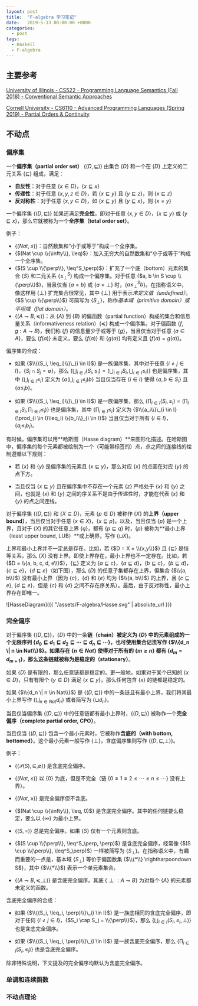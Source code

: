 ```yaml
---
layout: post
title:  "F-algebra 学习笔记"
date:   2019-5-13 00:00:00 +0000
categories:
  - post
tags:
  - Haskell
  - F-algebra
---
```


## 主要参考

[University of Illinois - CS522 - Programming Language Semantics (Fall 2018) - Conventional Semantic Approaches](http://fsl.cs.illinois.edu/images/c/ca/CS522-Fall-2018-basic-semantics.pdf)

[Cornell University - CS6110 - Advanced Programming Languages (Spring 2019) - Partial Orders & Continuity](http://www.cs.cornell.edu/courses/cs6110/2019sp/lectures/lec19.pdf)

## 不动点

### 偏序集

一个**偏序集（partial order set）** {$(D, \sqsubseteq)$} 由集合 {$D$} 和一个在 {$D$} 上定义的二元关系 {$\sqsubseteq$} 组成，满足：

* **自反性**：对于任意 {$x \in D$}，{$x \sqsubseteq x$}
* **传递性**：对于任意 {$x, y , z \in D$}，若 {$x \sqsubseteq y$} 且 {$y \sqsubseteq z$}，则 {$x \sqsubseteq z$}
* **反对称性**：对于任意 {$x, y \in D$}，如 {$x \sqsubseteq y$} 且 {$y \sqsubseteq x$}，则 {$x = y$}

一个偏序集 {$(D, \sqsubseteq)$} 如果还满足**完全性**，即对于任意 {$x, y \in D$}，{$x \sqsubseteq y$} 或 {$y \sqsubseteq x$}，那么它就被称为一个**全序集（total order set）**。

例子：

* {$(Nat, \leq)$}：自然数集和“小于或等于”构成一个全序集。
* {$(Nat \cup \\{\infty\\}, \leq)$}：加入无穷大的自然数集和“小于或等于”构成一个全序集。
* {$(S \cup \\{\perp\\}, \leq^S_\perp)$}：扩充了一个底（bottom）元素的集合 {$S$} 和二元关系 {$\leq^S_\perp$} 构成一个偏序集。对于任意 {$a, b \in S \cup \\{\perp\\}$}，当且仅当 {$a = b$} 或 {$a = \perp$} 时，{$a \leq^S_\perp b$}。在指称语义中，像这样用 {$\perp$} 扩充集合很常见，其中 {$\perp$} 用于表示*未定义值（undefined）*。{$S \cup \\{\perp\\}$} 可简写为 {$S_\perp$}，称作*基本域（primitive domain）*或*平坦域（flat domain）*。
* {$(A \rightharpoondown B, \preceq)$}：从 {$A$} 到 {$B$} 的偏函数（partial function）构成的集合和信息量关系（informativeness relation）{$\preceq$} 构成一个偏序集。对于偏函数 {$f, g : A \rightharpoondown B$}，我们称 {$f$} 的信息量少于或等于 {$g$}，当且仅当对于任意 {$a \in A$}，要么 {$f(a)$} 未定义，要么 {$f(a)$} 和 {$g(a)$} 均有定义且 {$f(a) = g(a)$}。

偏序集的合成：

* 如果 {$\\{(S_i, \leq_i)\\}\_{i \in I}$} 是一族偏序集，其中对于任意 {$i \neq j \in I$}，{$S_i \cap S_j = \emptyset$}，那么 {$\bigcup_{i \in I}(S_i, \leq_i) = (\bigcup_{i \in I}S_i, \bigcup_{i \in I}\leq_i)$} 也是偏序集，其中 {$\bigcup_{i \in I}\leq_i$} 定义为 {$a (\bigcup_{i \in I}\leq_i) b$} 当且仅当存在 {$i \in I$} 使得 {$a, b \in S_i$} 且 {$a \leq_i b$}。

* 如果 {$\\{(S_i, \leq_i)\\}\_{i \in I}$} 是一族偏序集，那么 {$\prod_{i \in I}(S_i, \leq_i) = (\prod_{i \in I}S_i, \prod_{i \in I}\leq_i)$} 也是偏序集，其中 {$\prod_{i \in I}\leq_i$} 定义为 {$\\{a_i\\}\_{i \in I} (\prod_{i \in I}\leq_i) \\{b_i\\}_{i \in I}$} 当且仅当对于所有 {$i \in I$}，{$a_i \leq_i b_i$}。

有时候，偏序集可以用**哈斯图（Hasse diagram）**来图形化描述。在哈斯图中，偏序集的每个元素都被绘制为一个（可能带标签的）点，点之间的连接线的绘制遵循以下规则：

* 若 {$x$} 和 {$y$} 是偏序集的元素且 {$x \sqsubseteq y$}，那么对应 {$x$} 的点画在对应 {$y$} 的点下方。

* 当且仅当 {$x \sqsubseteq y$} 且在偏序集中不存在一个元素 {$z$} 严格处于 {$x$} 和 {$y$} 之间，也就是 {$x$} 和 {$y$} 之间的序关系不是由于传递性时，才能在代表 {$x$} 和 {$y$} 的点之间连线。

对于偏序集 {$(D, \sqsubseteq)$} 和 {$X \subseteq D$}，元素 {$p \in D$} 被称作 {$X$} 的**上界（upper bound）**，当且仅当对于任意 {$x \in X$}，{$x \sqsubseteq p$}。以及，当且仅当 {$p$} 是一个上界，且对于 {$X$} 的其它任意上界 {$q$}，都有 {$p \sqsubseteq q$} 时，{$p$} 被称为**最小上界（least upper bound, LUB）**或上确界，写作 {$\sqcup X$}。

上界和最小上界并不一定总是存在。比如，若 {$D = X = \\{x,y\\}$} 且 {$\sqsubseteq$} 是恒等关系，那么 {$X$} 没有上界。即使上界存在，最小上界也不一定存在。比如，若 {$D = \\{a, b, c, d, e\\}$}，{$\sqsubseteq$} 定义为 {$a \sqsubseteq c$}，{$a \sqsubseteq d$}，{$b \sqsubseteq c$}，{$b \sqsubseteq d$}，{$c \sqsubseteq e$}，{$d \sqsubseteq e$}（如下图），那么 {$D$} 的任意子集都存在上界，但集合 {$\\{a, b\\}$} 没有最小上界（因为 {$c$}，{$d$} 和 {$e$} 均为 {$\\{a, b\\}$} 的上界，且 {$c \sqsubseteq e$}, {$d \sqsubseteq e$}，但是 {$c$} 和 {$d$} 之间不存在序关系）。最后，由于反对称性，最小上界存在即唯一。

![HasseDiagram]({{ "/assets/F-algebra/Hasse.svg" | absolute_url }})

### 完全偏序

对于偏序集 {$(D, \sqsubseteq)$}，{$D$} 中的一条**链（chain）**被定义为 {$D$} 中的元素组成的一个无限序列 {$d_0 \sqsubseteq d_1 \sqsubseteq d_2 \sqsubseteq \dotsb \sqsubseteq d_n \sqsubseteq \dotsb$}，也可使用集合记法写作 {$\\{d_n \| n \in Nat\\}$}。如果存在 {$n \in Nat$} 使得对于所有的 {$m \geq n$} 都有 {$d_m = d_{m+1}$}，那么这条链就被称为是**稳定的（stationary）**。

如果 {$D$} 是有限的，那么任意链都是稳定的。更一般地，如果对于某个已知的 {$x \in D$}，只有有限个 {$y \in D$} 满足 {$x \sqsubseteq y$}，那么任何包含 {$x$} 的链都是稳定的。

如果 {$\\{d_n \| n \in Nat\\}$} 是 {$(D, \sqsubseteq)$} 中的一条链且有最小上界，我们将其最小上界写作 {$\bigsqcup_{n \in Nat} d_n$} 或者简写为 {$\sqcup d_n$}。

当且仅当偏序集 {$(D, \sqsubseteq)$} 中的任意链都有最小上界时，{$(D, \sqsubseteq)$} 被称作一个**完全偏序（complete partial order, CPO）**。

当且仅当 {$(D, \sqsubseteq)$} 包含一个最小元素时，它被称作**含底的（with bottom, bottomed）**。这个最小元素一般写作 {$\perp$}，含底偏序集则写作 {$(D, \sqsubseteq, \perp)$}。

例子：

* {$(\mathcal{P}(S), \subseteq, \emptyset)$} 是含底完全偏序。

* {$(Nat, \leq)$} 以 {$0$} 为底，但是不完全（链 {$0 \leq 1 \leq 2 \leq \dotsb \leq n \leq \dotsb$} 没有上界）。

* {$(Nat, \geq)$} 是完全偏序但不含底。

* {$(Nat \cup \\{\infty\\}, \leq, 0)$} 是含底完全偏序。其中的任何链要么稳定，要么以 {$\infty$} 为最小上界。

* {$(S, =)$} 总是完全偏序。如果 {$S$} 仅有一个元素则含底。

* {$(S \cup \\{\perp\\}, \leq^S_\perp, \perp)$} 是含底完全偏序，经常像 {$(S \cup \\{\perp\\}, \leq^S_\perp)$} 一样被简写为 {$S_\perp$}。在指称语义中，有趣而重要的一点是，基本域 {$S_\perp$} 等价于偏函数集 {$\\{*\\} \rightharpoondown S$}，其中 {$\\{*\\}$} 表示一个单元素集合。

* {$(A \rightharpoondown B, \preceq, \perp)$} 是含底完全偏序。其底 {$\perp : A \rightharpoondown B$} 为对每个 {$A$} 的元素都未定义的函数。

含底完全偏序的合成：

* 如果 {$\\{(S_i, \leq_i, \perp)\\}\_{i \in I}$} 是一族底相同的含底完全偏序，即对于任何 {$i \neq j \in I$}，{$S_i \cap S_j = \\{\perp\\}$}，那么 {$\bigcup_{i \in I}(S_i, \leq_i, \perp)$} 也是含底完全偏序。

* 如果 {$\\{(S_i, \leq_i, \perp)\\}\_{i \in I}$} 是一族含底完全偏序，那么 {$\prod_{i \in I}(S_i, \leq_i)$} 也是含底完全偏序。

除非特殊说明，下文提及的完全偏序均默认为含底完全偏序。

### 单调和连续函数

### 不动点理论